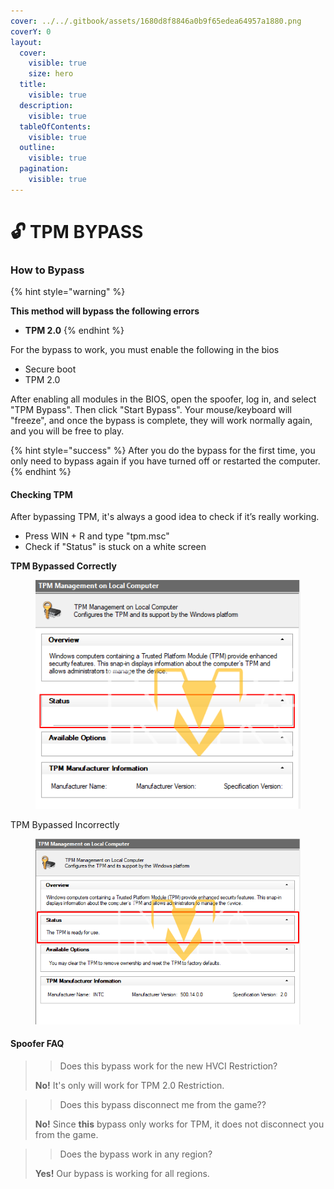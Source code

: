 ```yaml
---
cover: ../../.gitbook/assets/1680d8f8846a0b9f65edea64957a1880.png
coverY: 0
layout:
  cover:
    visible: true
    size: hero
  title:
    visible: true
  description:
    visible: true
  tableOfContents:
    visible: true
  outline:
    visible: true
  pagination:
    visible: true
---
```


# 🔓 TPM BYPASS

### How to Bypass <a href="#how-to-bypass" id="how-to-bypass"></a>

{% hint style="warning" %}


**This method will bypass the following errors**

* **TPM 2.0**
{% endhint %}

For the bypass to work, you must enable the following in the bios

* Secure boot
* TPM 2.0

After enabling all modules in the BIOS, open the spoofer, log in, and select "TPM Bypass". Then click "Start Bypass". Your mouse/keyboard will "freeze", and once the bypass is complete, they will work normally again, and you will be free to play.



{% hint style="success" %}
After you do the bypass for the first time, you only need to bypass again if you have turned off or restarted the computer.
{% endhint %}

#### Checking TPM <a href="#checking-tpm" id="checking-tpm"></a>

After bypassing TPM, it's always a good idea to check if it’s really working.

* Press WIN + R and type "tpm.msc"
* Check if "Status" is stuck on a white screen

**TPM Bypassed Correctly**

<figure><img src="../../.gitbook/assets/tpm1.png" alt=""><figcaption></figcaption></figure>

TPM Bypassed Incorrectly

<figure><img src="../../.gitbook/assets/tpm2.png" alt=""><figcaption></figcaption></figure>

#### Spoofer FAQ <a href="#spoofer-faq" id="spoofer-faq"></a>

> > Does this bypass work for the new HVCI Restriction?
>
> **No!** It's only will work for TPM 2.0 Restriction.

> > Does this bypass disconnect me from the game??
>
> **No!** Since **this** bypass only works for TPM, it does not disconnect you from the game.

> > Does the bypass work in any region?
>
> **Yes!** Our bypass is working for all regions.
